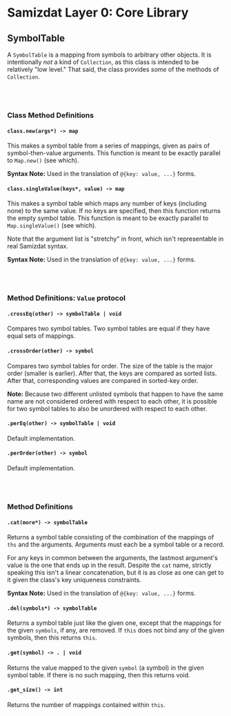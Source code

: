 Samizdat Layer 0: Core Library
==============================

SymbolTable
-----------

A `SymbolTable` is a mapping from symbols to arbitrary other objects.
It is intentionally *not* a kind of `Collection`, as this class is intended
to be relatively "low level." That said, the class provides *some* of the
methods of `Collection`.


<br><br>
### Class Method Definitions

#### `class.new(args*) -> map`

This makes a symbol table from a series of mappings, given as pairs of
symbol-then-value arguments. This function is meant to be exactly parallel to
`Map.new()` (see which).

**Syntax Note:** Used in the translation of `@{key: value, ...}` forms.

#### `class.singleValue(keys*, value) -> map`

This makes a symbol table which maps any number of keys (including none)
to the same value. If no keys are specified, then this function returns
the empty symbol table. This function is meant to be exactly parallel to
`Map.singleValue()` (see which).

Note that the argument list is "stretchy" in front, which isn't
representable in real Samizdat syntax.

**Syntax Note:** Used in the translation of `@{key: value, ...}` forms.


<br><br>
### Method Definitions: `Value` protocol

#### `.crossEq(other) -> symbolTable | void`

Compares two symbol tables. Two symbol tables are equal if they have
equal sets of mappings.

#### `.crossOrder(other) -> symbol`

Compares two symbol tables for order. The size of the table is the major
order (smaller is earlier). After that, the keys are compared as sorted
lists. After that, corresponding values are compared in sorted-key order.

**Note:** Because two different unlisted symbols that happen to have the
same name are not considered ordered with respect to each other, it is
possible for two symbol tables to also be unordered with respect to each
other.

#### `.perEq(other) -> symbolTable | void`

Default implementation.

#### `.perOrder(other) -> symbol`

Default implementation.


<br><br>
### Method Definitions

#### `.cat(more*) -> symbolTable`

Returns a symbol table consisting of the combination of the mappings of `ths`
and the arguments. Arguments must each be a symbol table or a record.

For any keys in common between the arguments, the lastmost argument's value
is the one that ends up in the result. Despite the `cat` name, strictly
speaking this isn't a linear concatenation, but it is as close as one can
get to it given the class's key uniqueness constraints.

**Syntax Note:** Used in the translation of `@{key: value, ...}` forms.

#### `.del(symbols*) -> symbolTable`

Returns a symbol table just like the given one, except that
the mappings for the given `symbols`, if any, are removed. If `this`
does not bind any of the given symbols, then this returns `this`.

#### `.get(symbol) -> . | void`

Returns the value mapped to the given `symbol` (a symbol) in the given
symbol table. If there is no such mapping, then this returns void.

#### `.get_size() -> int`

Returns the number of mappings contained within `this`.
